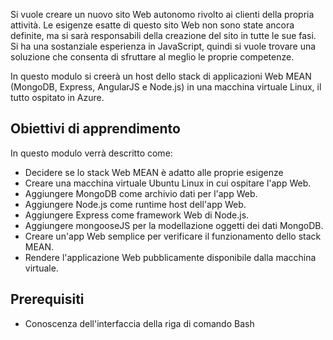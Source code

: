 Si vuole creare un nuovo sito Web autonomo rivolto ai clienti della propria attività. Le esigenze esatte di questo sito Web non sono state ancora definite, ma si sarà responsabili della creazione del sito in tutte le sue fasi. Si ha una sostanziale esperienza in JavaScript, quindi si vuole trovare una soluzione che consenta di sfruttare al meglio le proprie competenze.

In questo modulo si creerà un host dello stack di applicazioni Web MEAN (MongoDB, Express, AngularJS e Node.js) in una macchina virtuale Linux, il tutto ospitato in Azure.

## <a name="learning-objectives"></a>Obiettivi di apprendimento
In questo modulo verrà descritto come:

- Decidere se lo stack Web MEAN è adatto alle proprie esigenze
- Creare una macchina virtuale Ubuntu Linux in cui ospitare l'app Web.
- Aggiungere MongoDB come archivio dati per l'app Web.
- Aggiungere Node.js come runtime host dell'app Web.
- Aggiungere Express come framework Web di Node.js.
- Aggiungere mongooseJS per la modellazione oggetti dei dati MongoDB.
- Creare un'app Web semplice per verificare il funzionamento dello stack MEAN.
- Rendere l'applicazione Web pubblicamente disponibile dalla macchina virtuale.

## <a name="prerequisites"></a>Prerequisiti

- Conoscenza dell'interfaccia della riga di comando Bash
